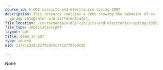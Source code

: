 ```yaml
---
course_id: 6-002-circuits-and-electronics-spring-2007
description: This resource contains a demo showing the behavior of an (inverting)
  op-amp integrator and differentiator.
file_location: /coursemedia/6-002-circuits-and-electronics-spring-2007/11771c2adc52f05d65c3fc27fdacdc58_demo_17.pdf
file_type: application/pdf
layout: pdf
title: demo_17.pdf
type: course
uid: 11771c2adc52f05d65c3fc27fdacdc58

---
```

None